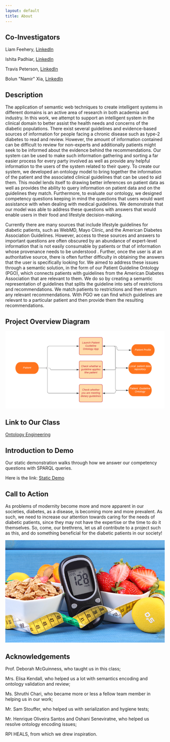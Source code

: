 ```yaml
---
layout: default
title: About
---
```


## Co-Investigators
Liam Feehery, [LinkedIn](https://www.linkedin.com/in/liam-feehery-6b6a0b199/)


Ishita Padhiar, [LinkedIn](https://www.linkedin.com/in/ishita-padhiar-470183151/)


Travis Peterson, [LinkedIn](https://www.linkedin.com/in/travis-j-peterson/)


Bolun "Namir" Xia, [LinkedIn](https://www.linkedin.com/in/bolun-namir-xia-a1974399/)



## Description
The application of  semantic web techniques to create intelligent systems in different domains is an  active area of research in both academia and industry. In this work, we attempt to support an intelligent system in the clinical domain  to better assist the health needs and concerns of the diabetic populations. There exist several guidelines and evidence-based sources of information for people facing a chronic disease such as type-2 diabetes to read and review. However, the amount of information contained can be difficult to review for non-experts and additionally patients might  seek to be informed about the evidence behind the recommendations. Our system can be used  to make such information gathering and sorting a far easier process for every party involved as well as provide any helpful information to the users of the system related to their query. To create our system, we developed an ontology model to bring together the information of the patient and the associated clinical guidelines that can be used to aid them. This model lends itself to drawing better inferences on patient data as well as provides the ability to query information on patient data and on the guidelines they match. Furthermore, to evaluate our ontology, we designed competency questions keeping in mind the questions that users would want assistance with when dealing with medical guidelines. We demonstrate that our model was able to address these questions with answers that would enable users in their food and lifestyle decision-making.

Currently there are many sources that include lifestyle guidelines for diabetic patients, such as WebMD, Mayo Clinic, and the American Diabetes Association Guidelines. However, access to these sources and answers to important questions are often obscured by an abundance of expert-level information that is not easily consumable by patients or that of information whose provenance needs to be understood . Further, once the user is at an authoritative source, there is often further difficulty in obtaining the answers that the user is specifically looking for. We aimed to address these issues  through  a semantic solution, in the form of our Patient Guideline Ontology (PGO), which connects patients with guidelines from the American Diabetes Association that are relevant to them.  We do so by creating a semantic representation of guidelines that splits the guideline into sets of restrictions and recommendations. We match patients to restrictions and then return any relevant recommendations. With PGO we can find which guidelines are relevant to a particular patient and then provide them the resulting recommendations.

## Project Overview Diagram
![Overview Diagram](images/ProjectDiagram.png)

## Link to Our Class
[Ontology Engineering](https://tw.rpi.edu/web/Courses/Ontologies/2020)

## Introduction to Demo

Our static demonstration walks through how we answer our competency questions with SPARQL queries.

Here is the link: [Static Demo](https://patient-guideline-recommender--rpi-ontology-engineering.netlify.app/oe2020/patient-guideline-recommender/demo)

## Call to Action

As problems of modernity become more and more apparent in our societies, diabetes, as a disease, is becoming more and more prevalent. As such, we need to increase our attention towards caring for the needs of diabetic patients, since they may not have the expertise or the time to do it themselves. So, come, our brethrens, let us all contribute to a project such as this, and do something beneficial for the diabetic patients in our society!

![Diabetes](images/diabe.jpg)

## Acknowledgements
Prof. Deborah McGuinness, who taught us in this class;


Mrs. Elisa Kendall, who helped us a lot with semantics encoding and ontology validation and review;


Ms. Shruthi Chari, who became more or less a fellow team member in helping us in our work;


Mr. Sam Stouffer, who helped us with serialization and hygiene tests;


Mr. Henrique Oliveira Santos and Oshani Seneviratne, who helped us resolve ontology encoding issues;


RPI HEALS, from which we drew inspiration.
